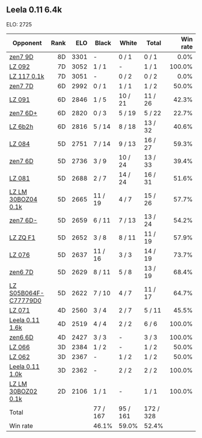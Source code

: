 ## Leela 0.11 6.4k ##

ELO: 2725

Opponent | Rank | ELO | Black | White | Total | Win rate
---------|-----:|----:|-------|-------|-------|-------:
[zen7 9D](zen7%209D.md) | 8D | 3301 | - | 0 / 1 | 0 / 1 | 0.0%
[LZ 092](LZ%20092.md) | 7D | 3052 | 1 / 1 | - | 1 / 1 | 100.0%
[LZ 117 0.1k](LZ%20117%200.1k.md) | 7D | 3051 | - | 0 / 2 | 0 / 2 | 0.0%
[zen7 7D](zen7%207D.md) | 6D | 2992 | 0 / 1 | 1 / 1 | 1 / 2 | 50.0%
[LZ 091](LZ%20091.md) | 6D | 2846 | 1 / 5 | 10 / 21 | 11 / 26 | 42.3%
[zen7 6D+](zen7%206D+.md) | 6D | 2820 | 0 / 3 | 5 / 19 | 5 / 22 | 22.7%
[LZ 6b2h](LZ%206b2h.md) | 6D | 2816 | 5 / 14 | 8 / 18 | 13 / 32 | 40.6%
[LZ 084](LZ%20084.md) | 5D | 2751 | 7 / 14 | 9 / 13 | 16 / 27 | 59.3%
[zen7 6D](zen7%206D.md) | 5D | 2736 | 3 / 9 | 10 / 24 | 13 / 33 | 39.4%
[LZ 081](LZ%20081.md) | 5D | 2688 | 2 / 7 | 14 / 24 | 16 / 31 | 51.6%
[LZ LM 30BOZ04 0.1k](LZ%20LM%2030BOZ04%200.1k.md) | 5D | 2665 | 11 / 19 | 4 / 7 | 15 / 26 | 57.7%
[zen7 6D-](zen7%206D-.md) | 5D | 2659 | 6 / 11 | 7 / 13 | 13 / 24 | 54.2%
[LZ ZQ F1](LZ%20ZQ%20F1.md) | 5D | 2652 | 3 / 8 | 8 / 11 | 11 / 19 | 57.9%
[LZ 076](LZ%20076.md) | 5D | 2637 | 11 / 16 | 3 / 3 | 14 / 19 | 73.7%
[zen6 7D](zen6%207D.md) | 5D | 2629 | 8 / 11 | 5 / 8 | 13 / 19 | 68.4%
[LZ S05B064F-C77779D0](LZ%20S05B064F-C77779D0.md) | 5D | 2622 | 7 / 10 | 4 / 7 | 11 / 17 | 64.7%
[LZ 071](LZ%20071.md) | 4D | 2560 | 3 / 4 | 2 / 7 | 5 / 11 | 45.5%
[Leela 0.11 1.6k](Leela%200.11%201.6k.md) | 4D | 2519 | 4 / 4 | 2 / 2 | 6 / 6 | 100.0%
[zen6 6D](zen6%206D.md) | 4D | 2427 | 3 / 3 | - | 3 / 3 | 100.0%
[LZ 066](LZ%20066.md) | 3D | 2384 | 1 / 2 | - | 1 / 2 | 50.0%
[LZ 062](LZ%20062.md) | 3D | 2367 | - | 1 / 2 | 1 / 2 | 50.0%
[Leela 0.11 1.0k](Leela%200.11%201.0k.md) | 3D | 2362 | - | 2 / 2 | 2 / 2 | 100.0%
[LZ LM 30BOZ02 0.1k](LZ%20LM%2030BOZ02%200.1k.md) | 2D | 2106 | 1 / 1 | - | 1 / 1 | 100.0%
Total | | | 77 / 167 | 95 / 161 | 172 / 328 | 
Win rate| | | 46.1% | 59.0% | 52.4% | 
